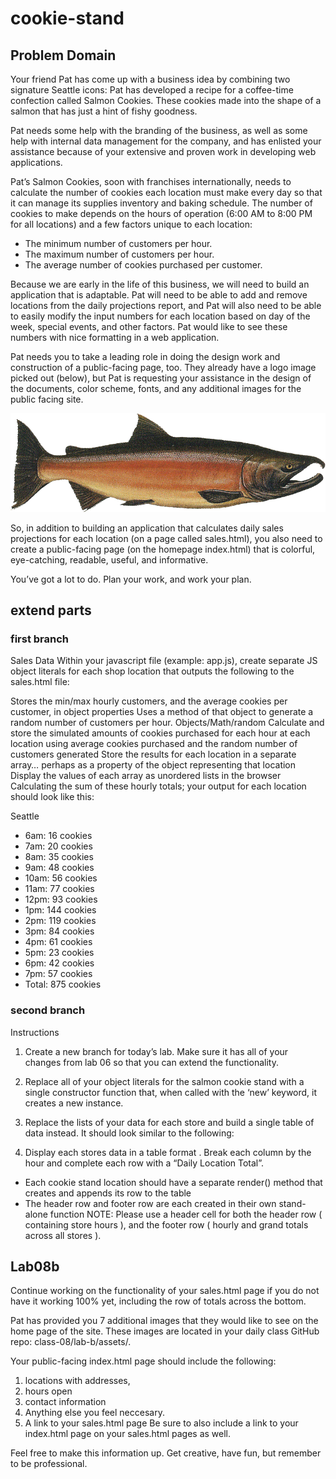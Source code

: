 # cookie-stand

## Problem Domain

Your friend Pat has come up with a business idea by combining two signature Seattle icons: Pat has developed a recipe for a coffee-time confection called Salmon Cookies. These cookies made into the shape of a salmon that has just a hint of fishy goodness.

Pat needs some help with the branding of the business, as well as some help with internal data management for the company, and has enlisted your assistance because of your extensive and proven work in developing web applications.

Pat’s Salmon Cookies, soon with franchises internationally, needs to calculate the number of cookies each location must make every day so that it can manage its supplies inventory and baking schedule. The number of cookies to make depends on the hours of operation (6:00 AM to 8:00 PM for all locations) and a few factors unique to each location:

* The minimum number of customers per hour.
* The maximum number of customers per hour.
* The average number of cookies purchased per customer.

Because we are early in the life of this business, we will need to build an application that is adaptable. Pat will need to be able to add and remove locations from the daily projections report, and Pat will also need to be able to easily modify the input numbers for each location based on day of the week, special events, and other factors. Pat would like to see these numbers with nice formatting in a web application.

Pat needs you to take a leading role in doing the design work and construction of a public-facing page, too. They already have a logo image picked out (below), but Pat is requesting your assistance in the design of the documents, color scheme, fonts, and any additional images for the public facing site.

![A salmon](./img/salmon.png)

So, in addition to building an application that calculates daily sales projections for each location (on a page called sales.html), you also need to create a public-facing page (on the homepage index.html) that is colorful, eye-catching, readable, useful, and informative.

You’ve got a lot to do. Plan your work, and work your plan.

## extend parts

### first branch

Sales Data
Within your javascript file (example: app.js), create separate JS object literals for each shop location that outputs the following to the sales.html file:

Stores the min/max hourly customers, and the average cookies per customer, in object properties
Uses a method of that object to generate a random number of customers per hour. Objects/Math/random
Calculate and store the simulated amounts of cookies purchased for each hour at each location using average cookies purchased and the random number of customers generated
Store the results for each location in a separate array… perhaps as a property of the object representing that location
Display the values of each array as unordered lists in the browser
Calculating the sum of these hourly totals; your output for each location should look like this:

Seattle

* 6am: 16 cookies
* 7am: 20 cookies
* 8am: 35 cookies
* 9am: 48 cookies
* 10am: 56 cookies
* 11am: 77 cookies
* 12pm: 93 cookies
* 1pm: 144 cookies
* 2pm: 119 cookies
* 3pm: 84 cookies
* 4pm: 61 cookies
* 5pm: 23 cookies
* 6pm: 42 cookies
* 7pm: 57 cookies
* Total: 875 cookies

### second branch

Instructions

1. Create a new branch for today’s lab. Make sure it has all of your changes from lab 06 so that you can extend the functionality.

2. Replace all of your object literals for the salmon cookie stand with a single constructor function that, when called with the ‘new’ keyword, it creates a new instance.

3. Replace the lists of your data for each store and build a single table of data instead. It should look similar to the following:

4. Display each stores data in a table format . Break each column by the hour and complete each row with a “Daily Location Total”.

* Each cookie stand location should have a separate render() method that creates and appends its row to the table
* The header row and footer row are each created in their own stand-alone function
NOTE: Please use a header cell for both the header row ( containing store hours ), and the footer row ( hourly and grand totals across all stores ).

## Lab08b

Continue working on the functionality of your sales.html page if you do not have it working 100% yet, including the row of totals across the bottom.

Pat has provided you 7 additional images that they would like to see on the home page of the site. These images are located in your daily class GitHub repo: class-08/lab-b/assets/.

Your public-facing index.html page should include the following:

1. locations with addresses,
2. hours open
3. contact information
4. Anything else you feel neccesary.
5. A link to your sales.html page
Be sure to also include a link to your index.html page on your sales.html pages as well.

Feel free to make this information up. Get creative, have fun, but remember to be professional.
